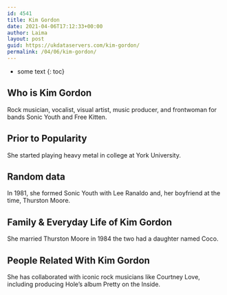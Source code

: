 ```yaml
---
id: 4541
title: Kim Gordon
date: 2021-04-06T17:12:33+00:00
author: Laima
layout: post
guid: https://ukdataservers.com/kim-gordon/
permalink: /04/06/kim-gordon/
---
```


* some text
{: toc}


## Who is Kim Gordon
                  
                  
                  
Rock musician, vocalist, visual artist, music producer, and frontwoman for bands Sonic Youth and Free Kitten.
                  
              
            
              
            
                
                
                
## Prior to Popularity
                  
                  
                  
She started playing heavy metal in college at York University.
                  
              
            
              
            
                
                
                
## Random data
                  
                  
                  
In 1981, she formed Sonic Youth with Lee Ranaldo and, her boyfriend at the time, Thurston Moore.
                  
              
            
              
            
                
                
                
## Family & Everyday Life of Kim Gordon
                  
                  
                  
She married Thurston Moore in 1984 the two had a daughter named Coco.
                  
              
            
              
            
                
                
                
## People Related With Kim Gordon
                  
                  
                  
She has collaborated with iconic rock musicians like Courtney Love, including producing Hole&#8217;s album Pretty on the Inside.
                  
              
            
              
            
                
              
            
              
              
            
            
              
            
          
          
          